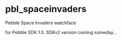 pbl_spaceinvaders
=================

Pebble Space Invaders watchface

for Pebble SDK 1.0. SDKv2 version coming someday...
